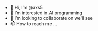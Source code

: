 - 👋 Hi, I’m @axs5
- 👀 I’m interested in AI programming
- 💞️ I’m looking to collaborate on we'll see
- 📫 How to reach me ...

<!---
axs5/axs5 is a ✨ special ✨ repository because its `README.md` (this file) appears on your GitHub profile.
You can click the Preview link to take a look at your changes.
--->

